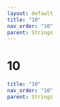 ```yaml
---
layout: default
title: "10"
nav_order: "10"
parent: Strings
---
```


# 10

```yaml
title: "10"
nav_order: "10"
parent: Strings
```
